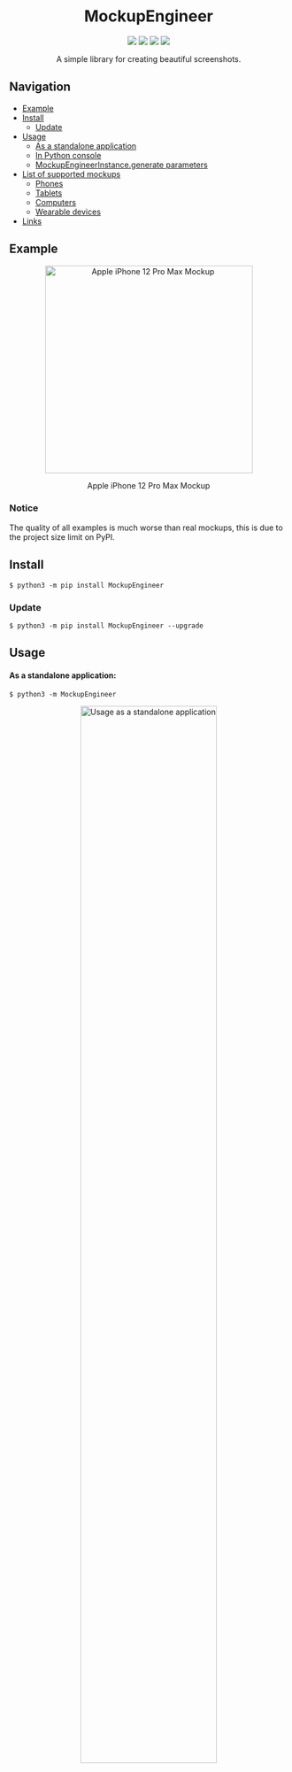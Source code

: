 <div align="center">
  <h1>MockupEngineer</h1>
  <p>
    <img src="https://img.shields.io/pypi/dm/MockupEngineer">
    <img src="https://img.shields.io/pypi/v/MockupEngineer?label=version">
    <img src="https://img.shields.io/pypi/l/MockupEngineer">
    <img src="https://img.shields.io/github/repo-size/ulbwazhine/MockupEngineer">
  </p>
  <p>A simple library for creating beautiful screenshots.</p>
</div>

## Navigation

* [Example](https://github.com/ulbwazhine/MockupEngineer#example)
* [Install](https://github.com/ulbwazhine/MockupEngineer#install)
  * [Update](https://github.com/ulbwazhine/MockupEngineer#update)
* [Usage](https://github.com/ulbwazhine/MockupEngineer#usage)
  * [As a standalone application](https://github.com/ulbwazhine/MockupEngineer#as-a-standalone-application)
  * [In Python console](https://github.com/ulbwazhine/MockupEngineer#in-python-console)
  * [MockupEngineerInstance.generate parameters](https://github.com/ulbwazhine/MockupEngineer#mockupengineerinstancegenerate-parameters)
* [List of supported mockups](https://github.com/ulbwazhine/MockupEngineer#list-of-supported-mockups)
  * [Phones](https://github.com/ulbwazhine/MockupEngineer#phones)
  * [Tablets](https://github.com/ulbwazhine/MockupEngineer#tablets)
  * [Computers](https://github.com/ulbwazhine/MockupEngineer#computers)
  * [Wearable devices](https://github.com/ulbwazhine/MockupEngineer#wearable-devices)
* [Links](https://github.com/ulbwazhine/MockupEngineer#links)

## Example

<div align="center">
  <img width="375px" src="https://raw.githubusercontent.com/ulbwazhine/MockupEngineer/main/MockupEngineer/templates/iphone12promax/preview.png" alt="Apple iPhone 12 Pro Max Mockup">
  <p>Apple iPhone 12 Pro Max Mockup</p>
</div>

### Notice
The quality of all examples is much worse than real mockups, this is due to the project size limit on PyPI.

## Install
```console
$ python3 -m pip install MockupEngineer
```

### Update
```console
$ python3 -m pip install MockupEngineer --upgrade
```

## Usage

#### As a standalone application:
```console
$ python3 -m MockupEngineer
```

<div align="center">
  <img width="70%" src="https://raw.githubusercontent.com/ulbwazhine/MockupEngineer/main/MockupEngineer/templates/console_example.png" alt="Usage as a standalone application">
</div>

#### In Python console:

```python
from MockupEngineer import MockupEngineerInstance

mockup = MockupEngineerInstance()

mockup.generate(template_id=mockup.templates[0].id,
                screenshot_path='/path/to/screenshot',
                color=mockup.templates[0].colors[0].color)
```

```console
>>> /path/to/mockup
```

#### `MockupEngineerInstance.generate` parameters:
   * `template_id`: *int* — Device template id, must be passed from *MockupEngineerInstance.templates* or *MockupEngineerInstance.get_templates()*.
   * `screenshot_path`: *str* — Absolute path to the image in **JPG, PNG format**.
   * `color`: *Optional[str]* — Optional parameter, force device color. Must be passed according to *Template.colors[**n**].color*.
   * `orientation`: *str* — Optional parameter, force device orientation. Must be *landscape* or *portrait*.
   * `external_storage`: *Optional[bool]* — Optional parameter, true if you need to upload mockup on [TemporaryStorage](https://github.com/ulbwazhine/TemporaryStorage) (0x0.st etc)

## List of supported mockups

Full list of all currently supported mockups

### Phones

* [Samsung Galaxy S20](https://raw.githubusercontent.com/ulbwazhine/MockupEngineer/main/MockupEngineer/templates/galaxys20/preview.png) (2020) [1440 x 3200]   
  * Author: [@ulbwa](https://ulbwa.xyz) [31.01.2022]
  * ID: `84b30848f1af25c9a3bff6583bbbe75a`
  * Colors:
  * * *Cloud Blue*
  * * *Cosmic Grey*
  * * *Pink*

* [Samsung Galaxy S20 Ultra](https://raw.githubusercontent.com/ulbwazhine/MockupEngineer/main/MockupEngineer/templates/galaxys20ultra/preview.png) (2020) [1440 x 3200]   
  * Author: [@ulbwa](https://ulbwa.xyz) [31.01.2022]
  * ID: `c4168e005483c3579bef74898a4b0384`
  * Colors:
  * * *Cosmic Black*
  * * *Cosmic Grey*

* [Apple iPhone 12](https://raw.githubusercontent.com/ulbwazhine/MockupEngineer/main/MockupEngineer/templates/iphone12/preview.png) (2020) [1170 x 2532]   
  * Author: [@ulbwa](https://ulbwa.xyz) [31.01.2022]
  * ID: `1648990cfee89db1d6cb744c998e783a`
  * Colors:
  * * *Black*
  * * *Blue*
  * * *Green*
  * * *Product Red*
  * * *White*

* [Apple iPhone 12 Mini](https://raw.githubusercontent.com/ulbwazhine/MockupEngineer/main/MockupEngineer/templates/iphone12mini/preview.png) (2020) [1080 x 2340]   
  * Author: [@ulbwa](https://ulbwa.xyz) [31.01.2022]
  * ID: `aea792f252c0ba0847741c0a4a6dd3ca`
  * Colors:
  * * *Black*
  * * *Blue*
  * * *Green*
  * * *Product Red*
  * * *White*

* [Apple iPhone 12 Pro](https://raw.githubusercontent.com/ulbwazhine/MockupEngineer/main/MockupEngineer/templates/iphone12pro/preview.png) (2020) [1170 x 2532]   
  * Author: [@ulbwa](https://ulbwa.xyz) [31.01.2022]
  * ID: `b25e4e76e2083e389761d3495a347e58`
  * Colors:
  * * *Gold*
  * * *Graphite*
  * * *Pacific Blue*
  * * *Silver*

* [Apple iPhone 12 Pro Max](https://raw.githubusercontent.com/ulbwazhine/MockupEngineer/main/MockupEngineer/templates/iphone12promax/preview.png) (2020) [1284 x 2778]   
  * Author: [@ulbwa](https://ulbwa.xyz) [31.01.2022]
  * ID: `658c22b16917a70e5e1703f300ef98fe`
  * Colors:
  * * *Gold*
  * * *Graphite*
  * * *Pacific Blue*
  * * *Silver*

* [Apple iPhone 13](https://raw.githubusercontent.com/ulbwazhine/MockupEngineer/main/MockupEngineer/templates/iphone13/preview.png) (2021) [1170 x 2532]   
  * Author: [@ulbwa](https://ulbwa.xyz) [19.02.2022]
  * ID: `e03132ca8b4b0483e9d8f4a1ec1be1f5`
  * Colors:
  * * *Blue*
  * * *Midnight*
  * * *Pink*
  * * *Product Red*
  * * *Starlight*

* [Apple iPhone 13 Mini](https://raw.githubusercontent.com/ulbwazhine/MockupEngineer/main/MockupEngineer/templates/iphone13mini/preview.png) (2021) [1080 x 2340]   
  * Author: [@ulbwa](https://ulbwa.xyz) [19.02.2022]
  * ID: `d0346fb29c4c3de9ff70953a7ae3bfee`
  * Colors:
  * * *Blue*
  * * *Midnight*
  * * *Pink*
  * * *Product Red*
  * * *Starlight*

* [Apple iPhone 13 Pro](https://raw.githubusercontent.com/ulbwazhine/MockupEngineer/main/MockupEngineer/templates/iphone13pro/preview.png) (2021) [1170 x 2532]   
  * Author: [@ulbwa](https://ulbwa.xyz) [19.02.2022]
  * ID: `1c6f40f0490c7e0cf35de1c96af5c720`
  * Colors:
  * * *Gold*
  * * *Graphite*
  * * *Sierra Blue*
  * * *Silver*

* [Apple iPhone 13 Pro Max](https://raw.githubusercontent.com/ulbwazhine/MockupEngineer/main/MockupEngineer/templates/iphone13promax/preview.png) (2021) [1284 x 2778]   
  * Author: [@ulbwa](https://ulbwa.xyz) [19.02.2022]
  * ID: `edc57edf104fdba42fdf935986b09ab8`
  * Colors:
  * * *Gold*
  * * *Graphite*
  * * *Sierra Blue*
  * * *Silver*

* [Apple iPhone SE](https://raw.githubusercontent.com/ulbwazhine/MockupEngineer/main/MockupEngineer/templates/iphonese2020/preview.png) (2020) [750 x 1334]   
  * Author: [@ulbwa](https://ulbwa.xyz) [31.01.2022]
  * ID: `7ed0bde8cf28335afb6bf7e8fc90806b`
  * Colors:
  * * *Black*
  * * *Product Red*
  * * *White*

* [Apple iPhone Xr](https://raw.githubusercontent.com/ulbwazhine/MockupEngineer/main/MockupEngineer/templates/iphonexr/preview.png) (2018) [828 x 1792]   
  * Author: [@ulbwa](https://ulbwa.xyz) [01.02.2022]
  * ID: `5213bfd57a03c81ad4dc702952810ee6`
  * Colors:
  * * *Blue*
  * * *Coral*
  * * *Product Red*
  * * *Silver*
  * * *Space Gray*
  * * *Yellow*

* [Apple iPhone Xs](https://raw.githubusercontent.com/ulbwazhine/MockupEngineer/main/MockupEngineer/templates/iphonexs/preview.png) (2019) [1125 x 2436]   
  * Author: [@ulbwa](https://ulbwa.xyz) [01.02.2022]
  * ID: `4b17c9428565db596f647b448656b744`
  * Colors:
  * * *Gold*
  * * *Silver*
  * * *Space Gray*

* [Apple iPhone Xs Max](https://raw.githubusercontent.com/ulbwazhine/MockupEngineer/main/MockupEngineer/templates/iphonexsmax/preview.png) (2019) [1242 x 2688]   
  * Author: [@ulbwa](https://ulbwa.xyz) [01.02.2022]
  * ID: `2c9c1c6b8c0b598fe1c1aca4c1f334f8`
  * Colors:
  * * *Gold*
  * * *Silver*
  * * *Space Gray*

* [Google Pixel](https://raw.githubusercontent.com/ulbwazhine/MockupEngineer/main/MockupEngineer/templates/pixel/preview.png) (2016) [1080 x 1920]   
  * Author: [@ulbwa](https://ulbwa.xyz) [01.02.2022]
  * ID: `ede34489f377fcc7852a326dd79c2550`
  * Colors:
  * * *Quite Black*
  * * *Really Blue*
  * * *Very Silver*

* [Google Pixel 4](https://raw.githubusercontent.com/ulbwazhine/MockupEngineer/main/MockupEngineer/templates/pixel4/preview.png) (2019) [1080 x 2280]   
  * Author: [@ulbwa](https://ulbwa.xyz) [01.02.2022]
  * ID: `673398cd2adaadd60506fb0140b83ab9`
  * Colors:
  * * *Just Black*
  * * *Clearly White*
  * * *Oh So Orange*

* [Google Pixel 4 XL](https://raw.githubusercontent.com/ulbwazhine/MockupEngineer/main/MockupEngineer/templates/pixel4xl/preview.png) (2019) [1440 x 3040]   
  * Author: [@ulbwa](https://ulbwa.xyz) [01.02.2022]
  * ID: `c55e7641f3ba76d7b777281b0ba4aa87`
  * Colors:
  * * *Just Black*
  * * *Clearly White*
  * * *Oh So Orange*

* [Google Pixel 5](https://raw.githubusercontent.com/ulbwazhine/MockupEngineer/main/MockupEngineer/templates/pixel5/preview.png) (2020) [1080 x 2340]   
  * Author: [@ulbwa](https://ulbwa.xyz) [01.02.2022]
  * ID: `870266635f047a49c2eae83f7d46e26e`
  * Colors:
  * * *Just Black*
  * * *Sorta Sage*

### Computers

* [Apple iMac 21"](https://raw.githubusercontent.com/ulbwazhine/MockupEngineer/main/MockupEngineer/templates/imac212015/preview.png) (2015) [4096 x 2304]   
  * Author: [@ulbwa](https://ulbwa.xyz) [31.01.2022]
  * ID: `385eb0911d0edb6821c18a2193bdadaf`
  * Colors:
  * * *Silver*

* [Apple iMac 24"](https://raw.githubusercontent.com/ulbwazhine/MockupEngineer/main/MockupEngineer/templates/imac242021/preview.png) (2021) [4480 x 2520]   
  * Author: [@ulbwa](https://ulbwa.xyz) [03.02.2022]
  * ID: `40a349f85ca132c2d6c1444db0be9561`
  * Colors:
  * * *Green*
  * * *Yellow*
  * * *Orange*
  * * *Pink*
  * * *Purple*
  * * *Blue*
  * * *Silver*

* [Apple MacBook 12"](https://raw.githubusercontent.com/ulbwazhine/MockupEngineer/main/MockupEngineer/templates/macbook122016/preview.png) (2016) [2304 x 1440]   
  * Author: [@ulbwa](https://ulbwa.xyz) [01.02.2022]
  * ID: `f74ec99f02ed5fafbe1cb1767763ed91`
  * Colors:
  * * *Space Gray*
  * * *Gold*

* [Apple MacBook Air (M1)](https://raw.githubusercontent.com/ulbwazhine/MockupEngineer/main/MockupEngineer/templates/macbookair2020/preview.png) (2020) [2560 x 1600]   
  * Author: [@ulbwa](https://ulbwa.xyz) [03.02.2022]
  * ID: `1f3fe3fec5b92861b7958bc75f40fe95`
  * Colors:
  * * *Silver*

* [Apple MacBook Pro 13"](https://raw.githubusercontent.com/ulbwazhine/MockupEngineer/main/MockupEngineer/templates/macbookpro132015/preview.png) (2015) [2560 x 1600]   
  * Author: [@ulbwa](https://ulbwa.xyz) [01.02.2022]
  * ID: `2f15fb3eb0dde3b76771f3090c6ddbb6`
  * Colors:
  * * *Silver*

* [Apple MacBook Pro 15"](https://raw.githubusercontent.com/ulbwazhine/MockupEngineer/main/MockupEngineer/templates/macbookpro152015/preview.png) (2015) [2880 x 1800]   
  * Author: [@ulbwa](https://ulbwa.xyz) [01.02.2022]
  * ID: `ba492b242a78b7f49caa41f61b5b3418`
  * Colors:
  * * *Silver*

* [Apple MacBook Pro 16"](https://raw.githubusercontent.com/ulbwazhine/MockupEngineer/main/MockupEngineer/templates/macbookpro162019/preview.png) (2019) [3072 x 1920]   
  * Author: [@ulbwa](https://ulbwa.xyz) [01.02.2022]
  * ID: `0bfe5c7d2a8a4e5398090c3027791ed1`
  * Colors:
  * * *Space Gray*

* [Apple MacBook Pro 16"](https://raw.githubusercontent.com/ulbwazhine/MockupEngineer/main/MockupEngineer/templates/macbookpro162021/preview.png) (2021) [3456 x 2234]   
  * Author: [@ulbwa](https://ulbwa.xyz) [01.02.2022]
  * ID: `80467845e71272f0d8d2bd13490a73f3`
  * Colors:
  * * *Silver*
  * * *Space Gray*

* [Google Pixelbook Go](https://raw.githubusercontent.com/ulbwazhine/MockupEngineer/main/MockupEngineer/templates/pixelbookgo/preview.png) (2019) [1920 x 1080]   
  * Author: [@ulbwa](https://ulbwa.xyz) [01.02.2022]
  * ID: `6911ed9934b1c877a0b01c3750c2b79e`
  * Colors:
  * * *Just Black*

* [Apple Pro Display XDR](https://raw.githubusercontent.com/ulbwazhine/MockupEngineer/main/MockupEngineer/templates/prodisplayxdr/preview.png) (2019) [6016 x 3384]   
  * Author: [@ulbwa](https://ulbwa.xyz) [01.02.2022]
  * ID: `8b728f1faab0389874db4bb0ae6244e5`
  * Colors:
  * * *Silver*

### Tablets

* [Apple iPad 9](https://raw.githubusercontent.com/ulbwazhine/MockupEngineer/main/MockupEngineer/templates/ipad9/preview.png) (2021) [2160 x 1620]   
  * Author: [@ulbwa](https://ulbwa.xyz) [31.01.2022]
  * ID: `9c1f043b21ef803bd467135b83105f0b`
  * Colors:
  * * *Gold*
  * * *Silver*
  * * *Space Gray*

* [Apple iPad Air 4](https://raw.githubusercontent.com/ulbwazhine/MockupEngineer/main/MockupEngineer/templates/ipadair4/preview.png) (2020) [2360 x 1640]   
  * Author: [@ulbwa](https://ulbwa.xyz) [31.01.2022]
  * ID: `569262bc590b30cfb296471c3c8a4af8`
  * Colors:
  * * *Green*
  * * *Rose Gold*
  * * *Silver*
  * * *Sky Blue*
  * * *Space Gray*

* [Apple iPad Mini 5](https://raw.githubusercontent.com/ulbwazhine/MockupEngineer/main/MockupEngineer/templates/ipadmini5/preview.png) (2021) [2048 x 1536]   
  * Author: [@ulbwa](https://ulbwa.xyz) [31.01.2022]
  * ID: `7a8b3c603fe34817d9233e5b6afed174`
  * Colors:
  * * *Gold*
  * * *Silver*
  * * *Space Gray*

* [Apple iPad Pro 4 11"](https://raw.githubusercontent.com/ulbwazhine/MockupEngineer/main/MockupEngineer/templates/ipadpro114/preview.png) (2020) [2388 x 1668]   
  * Author: [@ulbwa](https://ulbwa.xyz) [31.01.2022]
  * ID: `e47f6e3bb880a034866f59f97f612abe`
  * Colors:
  * * *Silver*
  * * *Space Gray*

* [Apple iPad Pro 4 12.9"](https://raw.githubusercontent.com/ulbwazhine/MockupEngineer/main/MockupEngineer/templates/ipadpro134/preview.png) (2020) [2732 x 2048]   
  * Author: [@ulbwa](https://ulbwa.xyz) [31.01.2022]
  * ID: `9a85db6aeb1d45c896daff67af785936`
  * Colors:
  * * *Silver*
  * * *Space Gray*

### Wearable devices

* [Apple Watch Series 6 44mm](https://raw.githubusercontent.com/ulbwazhine/MockupEngineer/main/MockupEngineer/templates/watchseries644mm/preview.png) (2020) [368 x 448]   
  * Author: [@ulbwa](https://ulbwa.xyz) [01.02.2022]
  * ID: `e055638cf7325a856ed0369dc8d0dcb1`
  * Colors:
  * * *Aluminum Case - Blue*
  * * *Aluminum Case - Gold*
  * * *Aluminum Case - Space Gray*
  * * *Aluminum Case - Silver*
  * * *Aluminum Case - Product Red*
  * * *Titanium Case - Light*
  * * *Titanium Case - Dark*
  * * *Stainless Steel Case - Gold*
  * * *Stainless Steel Case - Graphite*
  * * *Stainless Steel Case - Silver*

You can help the project by adding support for new mockups by contributing on [GitHub](https://github.com/ulbwazhine/MockupEngineer).

## Links
[<img src="https://raw.githubusercontent.com/ulbwa/ulbwa/main/static/badges/author.svg" height="30"/>](https://ulbwa.github.io)
[<img src="https://raw.githubusercontent.com/ulbwa/ulbwa/main/static/badges/github.svg" height="30"/>](https://github.com/ulbwazhine/MockupEngineer)
[<img src="https://raw.githubusercontent.com/ulbwa/ulbwa/main/static/badges/pypi.svg" height="30"/>](https://pypi.org/project/MockupEngineer)
[<img src="https://raw.githubusercontent.com/ulbwa/ulbwa/main/static/badges/donate.svg" height="30"/>](https://ulbwa.github.io/go?to=donate)